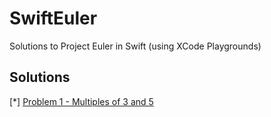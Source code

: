 # SwiftEuler

Solutions to Project Euler in Swift (using XCode Playgrounds)

## Solutions

[*] [Problem 1 - Multiples of 3 and 5](Problem1.playground)
